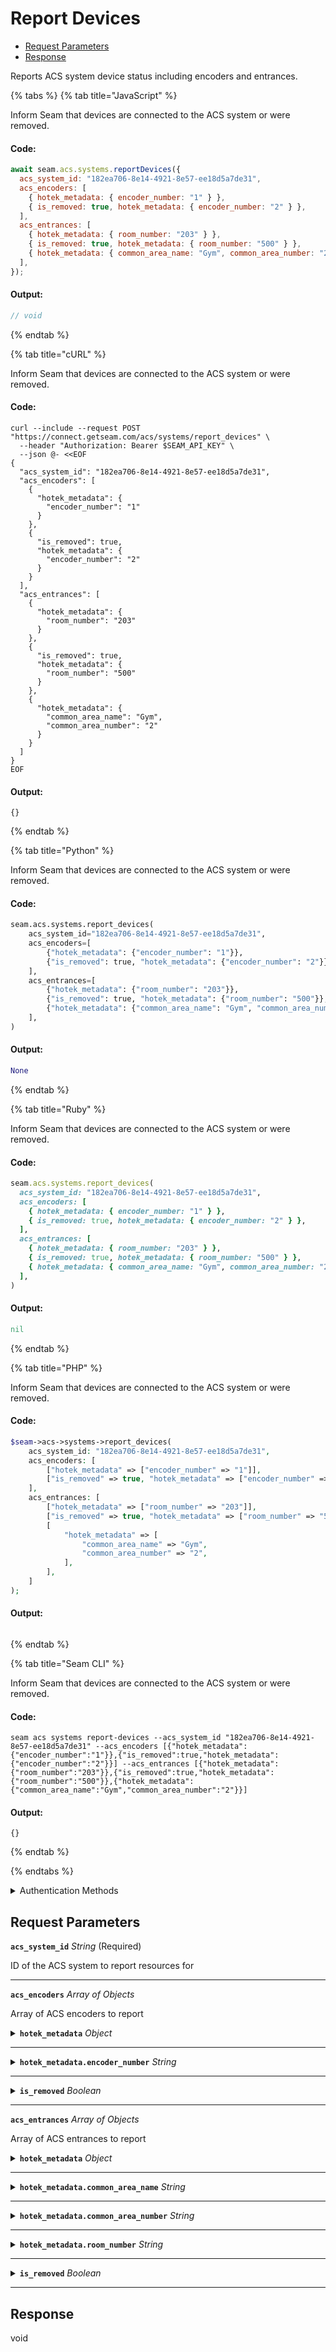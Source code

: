 # Report Devices

- [Request Parameters](#request-parameters)
- [Response](#response)

Reports ACS system device status including encoders and entrances.


{% tabs %}
{% tab title="JavaScript" %}

Inform Seam that devices are connected to the ACS system or were removed.

#### Code:

```javascript
await seam.acs.systems.reportDevices({
  acs_system_id: "182ea706-8e14-4921-8e57-ee18d5a7de31",
  acs_encoders: [
    { hotek_metadata: { encoder_number: "1" } },
    { is_removed: true, hotek_metadata: { encoder_number: "2" } },
  ],
  acs_entrances: [
    { hotek_metadata: { room_number: "203" } },
    { is_removed: true, hotek_metadata: { room_number: "500" } },
    { hotek_metadata: { common_area_name: "Gym", common_area_number: "2" } },
  ],
});
```

#### Output:

```javascript
// void
```
{% endtab %}

{% tab title="cURL" %}

Inform Seam that devices are connected to the ACS system or were removed.

#### Code:

```curl
curl --include --request POST "https://connect.getseam.com/acs/systems/report_devices" \
  --header "Authorization: Bearer $SEAM_API_KEY" \
  --json @- <<EOF
{
  "acs_system_id": "182ea706-8e14-4921-8e57-ee18d5a7de31",
  "acs_encoders": [
    {
      "hotek_metadata": {
        "encoder_number": "1"
      }
    },
    {
      "is_removed": true,
      "hotek_metadata": {
        "encoder_number": "2"
      }
    }
  ],
  "acs_entrances": [
    {
      "hotek_metadata": {
        "room_number": "203"
      }
    },
    {
      "is_removed": true,
      "hotek_metadata": {
        "room_number": "500"
      }
    },
    {
      "hotek_metadata": {
        "common_area_name": "Gym",
        "common_area_number": "2"
      }
    }
  ]
}
EOF
```

#### Output:

```curl
{}
```
{% endtab %}

{% tab title="Python" %}

Inform Seam that devices are connected to the ACS system or were removed.

#### Code:

```python
seam.acs.systems.report_devices(
    acs_system_id="182ea706-8e14-4921-8e57-ee18d5a7de31",
    acs_encoders=[
        {"hotek_metadata": {"encoder_number": "1"}},
        {"is_removed": true, "hotek_metadata": {"encoder_number": "2"}},
    ],
    acs_entrances=[
        {"hotek_metadata": {"room_number": "203"}},
        {"is_removed": true, "hotek_metadata": {"room_number": "500"}},
        {"hotek_metadata": {"common_area_name": "Gym", "common_area_number": "2"}},
    ],
)
```

#### Output:

```python
None
```
{% endtab %}

{% tab title="Ruby" %}

Inform Seam that devices are connected to the ACS system or were removed.

#### Code:

```ruby
seam.acs.systems.report_devices(
  acs_system_id: "182ea706-8e14-4921-8e57-ee18d5a7de31",
  acs_encoders: [
    { hotek_metadata: { encoder_number: "1" } },
    { is_removed: true, hotek_metadata: { encoder_number: "2" } },
  ],
  acs_entrances: [
    { hotek_metadata: { room_number: "203" } },
    { is_removed: true, hotek_metadata: { room_number: "500" } },
    { hotek_metadata: { common_area_name: "Gym", common_area_number: "2" } },
  ],
)
```

#### Output:

```ruby
nil
```
{% endtab %}

{% tab title="PHP" %}

Inform Seam that devices are connected to the ACS system or were removed.

#### Code:

```php
$seam->acs->systems->report_devices(
    acs_system_id: "182ea706-8e14-4921-8e57-ee18d5a7de31",
    acs_encoders: [
        ["hotek_metadata" => ["encoder_number" => "1"]],
        ["is_removed" => true, "hotek_metadata" => ["encoder_number" => "2"]],
    ],
    acs_entrances: [
        ["hotek_metadata" => ["room_number" => "203"]],
        ["is_removed" => true, "hotek_metadata" => ["room_number" => "500"]],
        [
            "hotek_metadata" => [
                "common_area_name" => "Gym",
                "common_area_number" => "2",
            ],
        ],
    ]
);
```

#### Output:

```php

```
{% endtab %}

{% tab title="Seam CLI" %}

Inform Seam that devices are connected to the ACS system or were removed.

#### Code:

```seam_cli
seam acs systems report-devices --acs_system_id "182ea706-8e14-4921-8e57-ee18d5a7de31" --acs_encoders [{"hotek_metadata":{"encoder_number":"1"}},{"is_removed":true,"hotek_metadata":{"encoder_number":"2"}}] --acs_entrances [{"hotek_metadata":{"room_number":"203"}},{"is_removed":true,"hotek_metadata":{"room_number":"500"}},{"hotek_metadata":{"common_area_name":"Gym","common_area_number":"2"}}]
```

#### Output:

```seam_cli
{}
```
{% endtab %}

{% endtabs %}


<details>

<summary>Authentication Methods</summary>

- API key
- Personal access token
  <br>Must also include the `seam-workspace` header in the request.

To learn more, see [Authentication](https://docs.seam.co/latest/api/authentication).
</details>

## Request Parameters

**`acs_system_id`** *String* (Required)

ID of the ACS system to report resources for

---

**`acs_encoders`** *Array* *of Objects*

Array of ACS encoders to report

<details>

<summary><b><code>hotek_metadata</code></b> <i>Object</i></summary>

Hotek-specific metadata associated with the entrance.

</details>

---



<details>

<summary><b><code>hotek_metadata.encoder_number</code></b> <i>String</i></summary>

The encoder number determined by the USB port connection.

</details>

---



<details>

<summary><b><code>is_removed</code></b> <i>Boolean</i></summary>

Whether the encoder is removed

</details>

---


**`acs_entrances`** *Array* *of Objects*

Array of ACS entrances to report

<details>

<summary><b><code>hotek_metadata</code></b> <i>Object</i></summary>

Hotek-specific metadata associated with the entrance.

</details>

---



<details>

<summary><b><code>hotek_metadata.common_area_name</code></b> <i>String</i></summary>

The common area name

</details>

---



<details>

<summary><b><code>hotek_metadata.common_area_number</code></b> <i>String</i></summary>

The room number identifier

</details>

---



<details>

<summary><b><code>hotek_metadata.room_number</code></b> <i>String</i></summary>

The room number identifier

</details>

---



<details>

<summary><b><code>is_removed</code></b> <i>Boolean</i></summary>

Whether the entrance is removed

</details>

---



## Response

void

